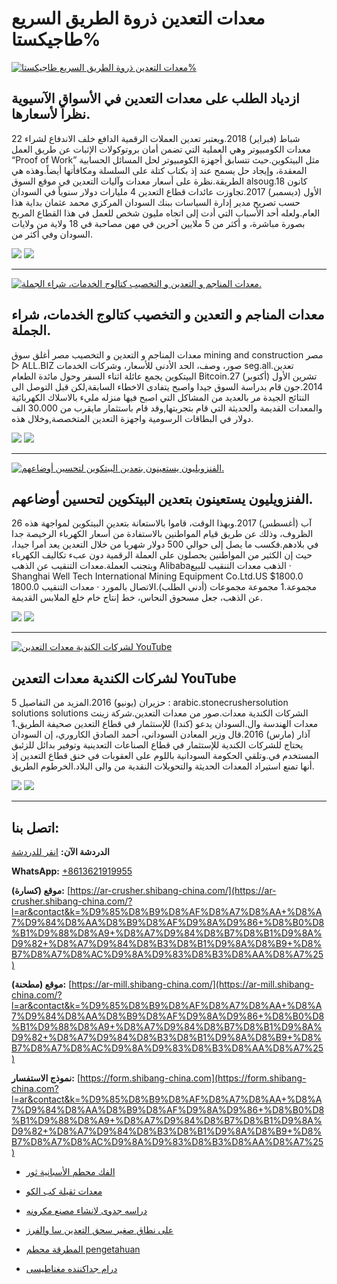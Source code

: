 # معدات التعدين ذروة الطريق السريع طاجيكستا%

<a href="https://swt.shibang-china.com/?l=ar&img&k=%D9%85%D8%B9%D8%AF%D8%A7%D8%AA+%D8%A7%D9%84%D8%AA%D8%B9%D8%AF%D9%8A%D9%86+%D8%B0%D8%B1%D9%88%D8%A9+%D8%A7%D9%84%D8%B7%D8%B1%D9%8A%D9%82+%D8%A7%D9%84%D8%B3%D8%B1%D9%8A%D8%B9+%D8%B7%D8%A7%D8%AC%D9%8A%D9%83%D8%B3%D8%AA%D8%A7%25" target="_blank">![معدات التعدين ذروة الطريق السريع طاجيكستا%](http://static.shibang-china.com/all-800x300/1286.jpg)</a>

## ازدياد الطلب على معدات التعدين في الأسواق الآسيوية نظراً لأسعارها.
22 شباط (فبراير) 2018.ويعتبر تعدين العملات الرقمية الدافع خلف الاندفاع لشراء معدات الكومبيوتر وهي العملية التي تضمن أمان بروتوكولات الإثبات عن طريق العمل “Proof of Work” مثل البيتكوين.حيث تتسابق أجهزة الكومبيوتر لحل المسائل الحسابية المعقدة، وإيجاد حل يسمح عند إذ بكتاب كتلة على السلسلة ومكافأتها أيضاً.وهذه هي الطريقة.نظرة على أسعار معدات وآليات التعدين في موقع السوق alsoug.18 كانون الأول (ديسمبر) 2017.تجاوزت عائدات قطاع التعدين 4 مليارات دولار سنوياً في السودان حسب تصريح مدير إدارة السياسات ببنك السودان المركزي محمد عثمان بداية هذا العام.ولعله أحد الأسباب التي أدت إلى اتجاه مليون شخص للعمل في هذا القطاع المربح بصورة مباشرة، و أكثر من 5 ملايين آخرين في مهن مصاحبة في 18 ولاية من ولايات السودان وفي أكثر من.


<a href="https://whatsapp.shibangsoft.com/WhatsApp.php" target="_blank" title="WhatsApp">![](http://static.shibang-china.com/icon/whatsapp.png)</a> <a href="https://swt.shibang-china.com/?l=ar&icon&k=%D9%85%D8%B9%D8%AF%D8%A7%D8%AA+%D8%A7%D9%84%D8%AA%D8%B9%D8%AF%D9%8A%D9%86+%D8%B0%D8%B1%D9%88%D8%A9+%D8%A7%D9%84%D8%B7%D8%B1%D9%8A%D9%82+%D8%A7%D9%84%D8%B3%D8%B1%D9%8A%D8%B9+%D8%B7%D8%A7%D8%AC%D9%8A%D9%83%D8%B3%D8%AA%D8%A7%25" target="_blank">![](http://static.shibang-china.com/icon/chat-ar.png)</a>

---

<a href="https://swt.shibang-china.com/?l=ar&img&k=%D9%85%D8%B9%D8%AF%D8%A7%D8%AA+%D8%A7%D9%84%D8%AA%D8%B9%D8%AF%D9%8A%D9%86+%D8%B0%D8%B1%D9%88%D8%A9+%D8%A7%D9%84%D8%B7%D8%B1%D9%8A%D9%82+%D8%A7%D9%84%D8%B3%D8%B1%D9%8A%D8%B9+%D8%B7%D8%A7%D8%AC%D9%8A%D9%83%D8%B3%D8%AA%D8%A7%25" target="_blank">![معدات المناجم و التعدين و التخصيب كتالوج الخدمات، شراء الجملة.](http://static.shibang-china.com/all-800x300/55.jpg)</a>

## معدات المناجم و التعدين و التخصيب كتالوج الخدمات، شراء الجملة.
معدات المناجم و التعدين و التخصيب مصر أغلق سوق mining and construction مصر ▻ ALL.BIZ صور، وصف، الحد الأدنى للأسعار، وشركات الخدمات seg.all.تعدين البيتكوين يجمع عائلة اثناء السفر وحول مائدة الطعام Bitcoin.27 تشرين الأول (أكتوبر) 2014.جون قام بدراسة السوق جيدا واصبح يتفادى الاخطاء السابقة,لكن قبل التوصل الى النتائج الجيدة مر بالعديد من المشاكل التي اصبح فيها منزله مليء بالاسلاك الكهربائية والمعدات القديمة والحديثة التي قام بتجربتها,وقد قام باستثمار مايقرب من 30.000 الف دولار في البطاقات الرسومية واجهزة التعدين المتخصصة,وخلال هذه.


<a href="https://whatsapp.shibangsoft.com/WhatsApp.php" target="_blank" title="WhatsApp">![](http://static.shibang-china.com/icon/whatsapp.png)</a> <a href="https://swt.shibang-china.com/?l=ar&icon&k=%D9%85%D8%B9%D8%AF%D8%A7%D8%AA+%D8%A7%D9%84%D8%AA%D8%B9%D8%AF%D9%8A%D9%86+%D8%B0%D8%B1%D9%88%D8%A9+%D8%A7%D9%84%D8%B7%D8%B1%D9%8A%D9%82+%D8%A7%D9%84%D8%B3%D8%B1%D9%8A%D8%B9+%D8%B7%D8%A7%D8%AC%D9%8A%D9%83%D8%B3%D8%AA%D8%A7%25" target="_blank">![](http://static.shibang-china.com/icon/chat-ar.png)</a>

---

<a href="https://swt.shibang-china.com/?l=ar&img&k=%D9%85%D8%B9%D8%AF%D8%A7%D8%AA+%D8%A7%D9%84%D8%AA%D8%B9%D8%AF%D9%8A%D9%86+%D8%B0%D8%B1%D9%88%D8%A9+%D8%A7%D9%84%D8%B7%D8%B1%D9%8A%D9%82+%D8%A7%D9%84%D8%B3%D8%B1%D9%8A%D8%B9+%D8%B7%D8%A7%D8%AC%D9%8A%D9%83%D8%B3%D8%AA%D8%A7%25" target="_blank">![الفنزويليون يستعينون بتعدين البيتكوين لتحسين أوضاعهم.](http://static.shibang-china.com/all-800x300/57.jpg)</a>

## الفنزويليون يستعينون بتعدين البيتكوين لتحسين أوضاعهم.
26 آب (أغسطس) 2017.وبهذا الوقت، قاموا بالاستعانة بتعدين البيتكوين لمواجهة هذه الظروف، وذلك عن طريق قيام المواطنين بالاستفادة من أسعار الكهرباء الرخيصة جدا في بلادهم.فكسب ما يصل إلى حوالي 500 دولار شهريا من خلال التعدين يعد أمرا جيدا، حيث إن الكثير من المواطنين يحصلون على العملة الرقمية دون عبء تكاليف الكهرباء وبتجنب العملة.معدات التنقيب عن الذهب Alibabaالذهب معدات التنقيب للبيع &middot; Shanghai Well Tech International Mining Equipment Co.Ltd.US $1800.0 1800.0 مجموعة.1 مجموعة مجموعات (أدني الطلب).الاتصال بالمورد &middot; معدات التنقيب عن الذهب، جعل مسحوق النحاس، خط إنتاج خام خلع الملابس القديمة.


<a href="https://whatsapp.shibangsoft.com/WhatsApp.php" target="_blank" title="WhatsApp">![](http://static.shibang-china.com/icon/whatsapp.png)</a> <a href="https://swt.shibang-china.com/?l=ar&icon&k=%D9%85%D8%B9%D8%AF%D8%A7%D8%AA+%D8%A7%D9%84%D8%AA%D8%B9%D8%AF%D9%8A%D9%86+%D8%B0%D8%B1%D9%88%D8%A9+%D8%A7%D9%84%D8%B7%D8%B1%D9%8A%D9%82+%D8%A7%D9%84%D8%B3%D8%B1%D9%8A%D8%B9+%D8%B7%D8%A7%D8%AC%D9%8A%D9%83%D8%B3%D8%AA%D8%A7%25" target="_blank">![](http://static.shibang-china.com/icon/chat-ar.png)</a>

---

<a href="https://swt.shibang-china.com/?l=ar&img&k=%D9%85%D8%B9%D8%AF%D8%A7%D8%AA+%D8%A7%D9%84%D8%AA%D8%B9%D8%AF%D9%8A%D9%86+%D8%B0%D8%B1%D9%88%D8%A9+%D8%A7%D9%84%D8%B7%D8%B1%D9%8A%D9%82+%D8%A7%D9%84%D8%B3%D8%B1%D9%8A%D8%B9+%D8%B7%D8%A7%D8%AC%D9%8A%D9%83%D8%B3%D8%AA%D8%A7%25" target="_blank">![لشركات الكندية معدات التعدين YouTube](http://static.shibang-china.com/all-800x300/1186.jpg)</a>

## لشركات الكندية معدات التعدين YouTube
5 حزيران (يونيو) 2016.المزيد من التفاصيل : arabic.stonecrushersolution solutions solutions الشركات الكندية معدات.صور من معدات التعدين.شركة زينث معدات الهندسة وال.السودان يدعو (كندا) للإستثمار في قطاع التعدين صحيفة الطريق.1 آذار (مارس) 2016.قال وزير المعادن السوداني، أحمد الصادق الكاروري، إن السودان يحتاج للشركات الكندية للإستثمار في قطاع الصناعات التعدينية وتوفير بدائل للزئبق المستخدم في.وتلقي الحكومة السودانية باللوم على العقوبات في خنق قطاع التعدين إذ أنها تمنع استيراد المعدات الحديثة والتحويلات النقدية من والى البلاد.الخرطوم الطريق.


<a href="https://whatsapp.shibangsoft.com/WhatsApp.php" target="_blank" title="WhatsApp">![](http://static.shibang-china.com/icon/whatsapp.png)</a> <a href="https://swt.shibang-china.com/?l=ar&icon&k=%D9%85%D8%B9%D8%AF%D8%A7%D8%AA+%D8%A7%D9%84%D8%AA%D8%B9%D8%AF%D9%8A%D9%86+%D8%B0%D8%B1%D9%88%D8%A9+%D8%A7%D9%84%D8%B7%D8%B1%D9%8A%D9%82+%D8%A7%D9%84%D8%B3%D8%B1%D9%8A%D8%B9+%D8%B7%D8%A7%D8%AC%D9%8A%D9%83%D8%B3%D8%AA%D8%A7%25" target="_blank">![](http://static.shibang-china.com/icon/chat-ar.png)</a>

---
## اتصل بنا:

**الدردشة الآن:** [انقر للدردشة](https://swt.shibang-china.com?l=ar&contact&k=%D9%85%D8%B9%D8%AF%D8%A7%D8%AA+%D8%A7%D9%84%D8%AA%D8%B9%D8%AF%D9%8A%D9%86+%D8%B0%D8%B1%D9%88%D8%A9+%D8%A7%D9%84%D8%B7%D8%B1%D9%8A%D9%82+%D8%A7%D9%84%D8%B3%D8%B1%D9%8A%D8%B9+%D8%B7%D8%A7%D8%AC%D9%8A%D9%83%D8%B3%D8%AA%D8%A7%25)

**WhatsApp:**  [+8613621919955](https://whatsapp.shibangsoft.com/WhatsApp.php)

**موقع (كسارة):** [https://ar-crusher.shibang-china.com/](https://ar-crusher.shibang-china.com/?l=ar&contact&k=%D9%85%D8%B9%D8%AF%D8%A7%D8%AA+%D8%A7%D9%84%D8%AA%D8%B9%D8%AF%D9%8A%D9%86+%D8%B0%D8%B1%D9%88%D8%A9+%D8%A7%D9%84%D8%B7%D8%B1%D9%8A%D9%82+%D8%A7%D9%84%D8%B3%D8%B1%D9%8A%D8%B9+%D8%B7%D8%A7%D8%AC%D9%8A%D9%83%D8%B3%D8%AA%D8%A7%25)

**موقع (مطحنة):** [https://ar-mill.shibang-china.com/](https://ar-mill.shibang-china.com/?l=ar&contact&k=%D9%85%D8%B9%D8%AF%D8%A7%D8%AA+%D8%A7%D9%84%D8%AA%D8%B9%D8%AF%D9%8A%D9%86+%D8%B0%D8%B1%D9%88%D8%A9+%D8%A7%D9%84%D8%B7%D8%B1%D9%8A%D9%82+%D8%A7%D9%84%D8%B3%D8%B1%D9%8A%D8%B9+%D8%B7%D8%A7%D8%AC%D9%8A%D9%83%D8%B3%D8%AA%D8%A7%25)

**نموذج الاستفسار:** [https://form.shibang-china.com](https://form.shibang-china.com?l=ar&contact&k=%D9%85%D8%B9%D8%AF%D8%A7%D8%AA+%D8%A7%D9%84%D8%AA%D8%B9%D8%AF%D9%8A%D9%86+%D8%B0%D8%B1%D9%88%D8%A9+%D8%A7%D9%84%D8%B7%D8%B1%D9%8A%D9%82+%D8%A7%D9%84%D8%B3%D8%B1%D9%8A%D8%B9+%D8%B7%D8%A7%D8%AC%D9%8A%D9%83%D8%B3%D8%AA%D8%A7%25)

* [الفك محطم الأسبانية ثور](../23/%D8%A7%D9%84%D9%81%D9%83%20%D9%85%D8%AD%D8%B7%D9%85%20%D8%A7%D9%84%D8%A3%D8%B3%D8%A8%D8%A7%D9%86%D9%8A%D8%A9%20%D8%AB%D9%88%D8%B1.md)

* [معدات ثقيلة كب الكو](../21/%D9%85%D8%B9%D8%AF%D8%A7%D8%AA%20%D8%AB%D9%82%D9%8A%D9%84%D8%A9%20%D9%83%D8%A8%20%D8%A7%D9%84%D9%83%D9%88.md)

* [دراسه جدوى لانشاء مصنع مكرونه](../21/%D8%AF%D8%B1%D8%A7%D8%B3%D9%87%20%D8%AC%D8%AF%D9%88%D9%89%20%D9%84%D8%A7%D9%86%D8%B4%D8%A7%D8%A1%20%D9%85%D8%B5%D9%86%D8%B9%20%D9%85%D9%83%D8%B1%D9%88%D9%86%D9%87.md)

* [على نطاق صغير سحق التعدين سا والفرز](../23/%D8%B9%D9%84%D9%89%20%D9%86%D8%B7%D8%A7%D9%82%20%D8%B5%D8%BA%D9%8A%D8%B1%20%D8%B3%D8%AD%D9%82%20%D8%A7%D9%84%D8%AA%D8%B9%D8%AF%D9%8A%D9%86%20%D8%B3%D8%A7%20%D9%88%D8%A7%D9%84%D9%81%D8%B1%D8%B2.md)

* [المطرقة محطم pengetahuan](../23/%D8%A7%D9%84%D9%85%D8%B7%D8%B1%D9%82%D8%A9%20%D9%85%D8%AD%D8%B7%D9%85%20pengetahuan.md)

* [درام جداکننده مغناطیسی](../21/%D8%AF%D8%B1%D8%A7%D9%85%20%D8%AC%D8%AF%D8%A7%DA%A9%D9%86%D9%86%D8%AF%D9%87%20%D9%85%D8%BA%D9%86%D8%A7%D8%B7%DB%8C%D8%B3%DB%8C.md)